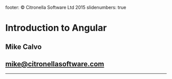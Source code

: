 footer: © Citronella Software Ltd 2015
slidenumbers: true

# Introduction to Angular
## Mike Calvo
## mike@citronellasoftware.com

---
